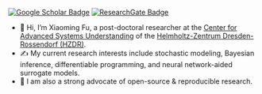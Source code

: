 [![Google Scholar Badge](https://img.shields.io/badge/Google-Scholar-blue)](https://scholar.google.com/citations?user=Sbt6RMsAAAAJ&hl=en)
[![ResearchGate Badge](https://img.shields.io/badge/Research-Gate-33a02c)](https://www.researchgate.net/profile/Xiaoming-Fu-2)
- 👋 Hi, I’m Xiaoming Fu, a post-doctoral researcher at the [Center for Advanced Systems Understanding](https://www.casus.science/) of the [Helmholtz-Zentrum Dresden-Rossendorf (HZDR)](https://hzdr.de). 
- ✍️ My current research interests include stochastic modeling, Bayesian inference, differentiable programming, and neural network-aided surrogate models.
- 🌱 I am also a strong advocate of open-source & reproducible research. 

